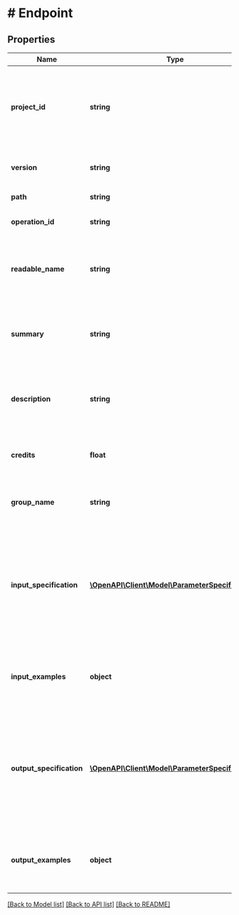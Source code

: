 # # Endpoint

## Properties

Name | Type | Description | Notes
------------ | ------------- | ------------- | -------------
**project_id** | **string** | The ID of the project. This is auto-generated upon project creation and cannot currently be changed. |
**version** | **string** | The project version under which the endpoint exists |
**path** | **string** | The path of the endpoint |
**operation_id** | **string** | The operation ID of the endpoint. |
**readable_name** | **string** | The name of the endpoint formatted in a readable way (e.g., Get Endpoint Metadata). |
**summary** | **string** | The summary of the endpoint to be displayed in the sidebar on the left of the mini-API&#39;s documentation | [optional]
**description** | **string** | A description of what the endpoint does. This will be shown in the mini-API documentation. | [optional]
**credits** | **float** | The price of the endpoint. Valid values are integers from 1 to 100. |
**group_name** | **string** | The name of the group of endpoints that the endpoint comes from | [optional]
**input_specification** | [**\OpenAPI\Client\Model\ParameterSpecification[]**](ParameterSpecification.md) | A list of dictionaries. Each dictionary describes one parameter for the input, including the name, type, required boolean, and description values of that parameter. |
**input_examples** | **object** | An example of the JSON input that a user might send. Limited to one example currently. |
**output_specification** | [**\OpenAPI\Client\Model\ParameterSpecification[]**](ParameterSpecification.md) | A list of dictionaries. Each dictionary describes one parameter for the input, including the name, type, required boolean, and description values of that parameter. |
**output_examples** | **object** | An example of the JSON output that a user might send. Limited to one example currently. |

[[Back to Model list]](../../README.md#models) [[Back to API list]](../../README.md#endpoints) [[Back to README]](../../README.md)
